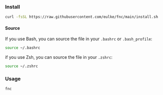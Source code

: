 ### Install

```bash
curl -fsSL https://raw.githubusercontent.com/eulke/fnc/main/install.sh | bash
```

#### Source
If you use Bash, you can source the file in your `.bashrc` or `.bash_profile`:

```bash
source ~/.bashrc
```

if you use Zsh, you can source the file in your `.zshrc`:

```bash
source ~/.zshrc
```

### Usage

```bash
fnc
```
